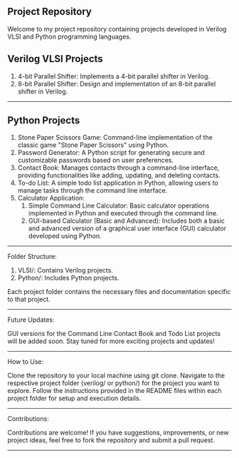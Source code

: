 Project Repository
-----------------------------------------------------------------------------------------------------------------------------------------------------------------------
Welcome to my project repository containing projects developed in Verilog VLSI and Python programming languages.

Verilog VLSI Projects
-----------------------------------------------------------------------------------------------------------------------------------------------------------------------
1. 4-bit Parallel Shifter: Implements a 4-bit parallel shifter in Verilog.
2. 8-bit Parallel Shifter: Design and implementation of an 8-bit parallel shifter in Verilog.
-----------------------------------------------------------------------------------------------------------------------------------------------------------------------

Python Projects
-----------------------------------------------------------------------------------------------------------------------------------------------------------------------
1. Stone Paper Scissors Game: Command-line implementation of the classic game "Stone Paper Scissors" using Python.
2. Password Generator: A Python script for generating secure and customizable passwords based on user preferences.
3. Contact Book: Manages contacts through a command-line interface, providing functionalities like adding, updating, and deleting contacts.
4. To-do List: A simple todo list application in Python, allowing users to manage tasks through the command line interface.
5. Calculator Application:
   1. Simple Command Line Calculator: Basic calculator operations implemented in Python and executed through the command line.
   2. GUI-based Calculator (Basic and Advanced): Includes both a basic and advanced version of a graphical user interface (GUI) calculator developed using Python.
-----------------------------------------------------------------------------------------------------------------------------------------------------------------------
Folder Structure:

1. VLSI/: Contains Verilog projects.
2. Python/: Includes Python projects.

Each project folder contains the necessary files and documentation specific to that project.

-----------------------------------------------------------------------------------------------------------------------------------------------------------------------
Future Updates:

GUI versions for the Command Line Contact Book and Todo List projects will be added soon.
Stay tuned for more exciting projects and updates!

-----------------------------------------------------------------------------------------------------------------------------------------------------------------------
How to Use:

Clone the repository to your local machine using git clone.
Navigate to the respective project folder (verilog/ or python/) for the project you want to explore.
Follow the instructions provided in the README files within each project folder for setup and execution details.

-----------------------------------------------------------------------------------------------------------------------------------------------------------------------
Contributions:

Contributions are welcome! If you have suggestions, improvements, or new project ideas, feel free to fork the repository and submit a pull request.

-----------------------------------------------------------------------------------------------------------------------------------------------------------------------
